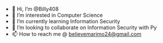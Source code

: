 - 👋 Hi, I’m @Billy408
- 👀 I’m interested in Computer Science
- 🌱 I’m currently learning Information Security
- 💞️ I’m looking to collaborate on Information Security with Py
- 📫 How to reach me @ believemarimo24@gmail.com

<!---
Billy408/Billy408 is a ✨ special ✨ repository because its `README.md` (this file) appears on your GitHub profile.
You can click the Preview link to take a look at your changes.
--->
